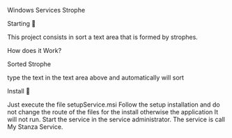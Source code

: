﻿Windows Services Strophe
 
Starting 🚀

This project consists in sort a text area that is formed by strophes.

How does it Work?

Sorted Strophe

type the text in the text area above and automatically will sort

Install 🔧

Just execute the file setupService.msi
Follow the setup installation and do not change the route of the files for the install otherwise the application It will not run.
Start the service in the service administrator.
The service is call My Stanza Service.

